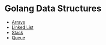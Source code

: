 # Golang Data Structures



*  [Arrays](./Arrays)
*  [Linked List](./Linked-List)
*  [Stack](./Stack)
*  [Queue](./Queue)
